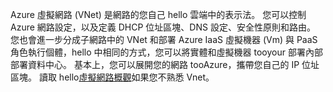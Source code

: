 Azure 虛擬網路 (VNet) 是網路的您自己 hello 雲端中的表示法。 您可以控制 Azure 網路設定，以及定義 DHCP 位址區塊、DNS 設定、安全性原則和路由。 您也會進一步分成子網路中的 VNet 和部署 Azure IaaS 虛擬機器 (Vm) 與 PaaS 角色執行個體，hello 中相同的方式，您可以將實體和虛擬機器 tooyour 部署內部部署資料中心。 基本上，您可以展開您的網路 tooAzure，攜帶您自己的 IP 位址區塊。 讀取 hello[虛擬網路概觀](../articles/virtual-network/virtual-networks-overview.md)如果您不熟悉 Vnet。

